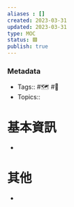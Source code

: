 ```yaml
---
aliases : []
created: 2023-03-31
updated: 2023-03-31
type: MOC
status: 🟩
publish: true
---
```

### Metadata
- Tags:: #🗺️ #👥️ 
- Topics:: 

# 基本資訊
- 
# 其他
- 